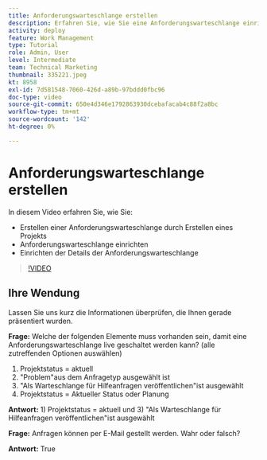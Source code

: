 ```yaml
---
title: Anforderungswarteschlange erstellen
description: Erfahren Sie, wie Sie eine Anforderungswarteschlange einrichten und Warteschlangendetails erstellen in [!DNL  Workfront]. Führen Sie diese Schritte aus, um Ihrem Unternehmen bei der Verwaltung der Arbeitseinnahmen zu helfen.
activity: deploy
feature: Work Management
type: Tutorial
role: Admin, User
level: Intermediate
team: Technical Marketing
thumbnail: 335221.jpeg
kt: 8958
exl-id: 7d581548-7060-426d-a89b-97bddd0fbc96
doc-type: video
source-git-commit: 650e4d346e1792863930dcebafacab4c88f2a8bc
workflow-type: tm+mt
source-wordcount: '142'
ht-degree: 0%

---
```


# Anforderungswarteschlange erstellen

In diesem Video erfahren Sie, wie Sie:

* Erstellen einer Anforderungswarteschlange durch Erstellen eines Projekts
* Anforderungswarteschlange einrichten
* Einrichten der Details der Anforderungswarteschlange

>[!VIDEO](https://video.tv.adobe.com/v/335221/?quality=12&learn=on)

## Ihre Wendung

Lassen Sie uns kurz die Informationen überprüfen, die Ihnen gerade präsentiert wurden.

**Frage:** Welche der folgenden Elemente muss vorhanden sein, damit eine Anforderungswarteschlange live geschaltet werden kann? (alle zutreffenden Optionen auswählen)

1. Projektstatus = aktuell
1. &quot;Problem&quot;aus dem Anfragetyp ausgewählt ist
1. &quot;Als Warteschlange für Hilfeanfragen veröffentlichen&quot;ist ausgewählt
1. Projektstatus = Aktueller Status oder Planung

**Antwort:** 1) Projektstatus = aktuell und 3) &quot;Als Warteschlange für Hilfeanfragen veröffentlichen&quot;ist ausgewählt

**Frage:** Anfragen können per E-Mail gestellt werden. Wahr oder falsch?

**Antwort:** True

